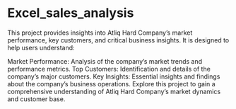 # Excel_sales_analysis
This project provides insights into Atliq Hard Company’s market performance, key customers, and critical business insights. It is designed to help users understand:

Market Performance: Analysis of the company’s market trends and performance metrics.
Top Customers: Identification and details of the company’s major customers.
Key Insights: Essential insights and findings about the company’s business operations.
Explore this project to gain a comprehensive understanding of Atliq Hard Company’s market dynamics and customer base. 
